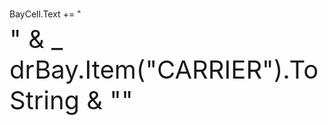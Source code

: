 BayCell.Text += "<divek style='word-wrap: break-word; max-width: 300px; font-size: 40px;'><br/>" & _
                        drBay.Item("CARRIER").ToString & "</div>"
